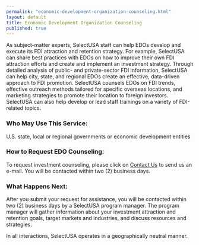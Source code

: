 ```yaml
---
permalink: "economic-development-organization-counseling.html"
layout: default
title: Economic Development Organization Counseling
published: true
---
```


As subject-matter experts, SelectUSA staff can help EDOs develop and execute its FDI attraction and retention strategy. For example, SelectUSA can share best practices with EDOs on how to improve their own FDI attraction efforts and create and implement an investment strategy. Through detailed analysis of public- and private-sector FDI information, SelectUSA can help city, state, and regional EDOs create an effective, data-driven approach to FDI promotion. SelectUSA counsels EDOs on FDI trends, effective outreach methods tailored for specific overseas locations, and marketing strategies to promote their location to foreign investors. SelectUSA can also help develop or lead staff trainings on a variety of FDI-related topics.

### Who May Use This Service:

U.S. state, local or regional governments or economic development entities

### How to Request EDO Counseling:

To request investment counseling, please click on&nbsp;[Contact Us](/contact/info/selectusa/gov)&nbsp;to send us an e-mail. You will be contacted within two (2) business days.

### What Happens Next:

After you submit your request for assistance, you will be contacted within two (2) business days by a SelectUSA program manager. The program manager will gather information about your investment attraction and retention goals, target markets and industries, and discuss resources and strategies.&nbsp; 

In all interactions, SelectUSA operates in a geographically neutral manner.
   
 